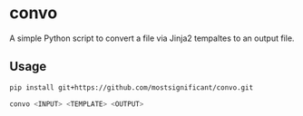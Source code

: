 # convo

A simple Python script to convert a file via Jinja2 tempaltes to an output file.

## Usage

```sh
pip install git+https://github.com/mostsignificant/convo.git
```

```sh
convo <INPUT> <TEMPLATE> <OUTPUT>
```
